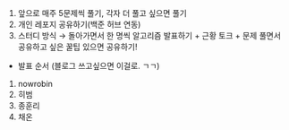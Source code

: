 
1. 앞으로 매주 5문제씩 풀기, 각자 더 풀고 싶으면 풀기
2. 개인 레포지 공유하기(백준 허브 연동)
3. 스터디 방식
 → 돌아가면서 한 명씩 알고리즘 발표하기 + 근황 토크 + 문제 풀면서 공유하고 싶은 꿀팁 있으면 공유하기!

- 발표 순서 (블로그 쓰고싶으면 이걸로. ㄱㄱ)
1. nowrobin
2. 히범
3. 종훈리
4. 채온